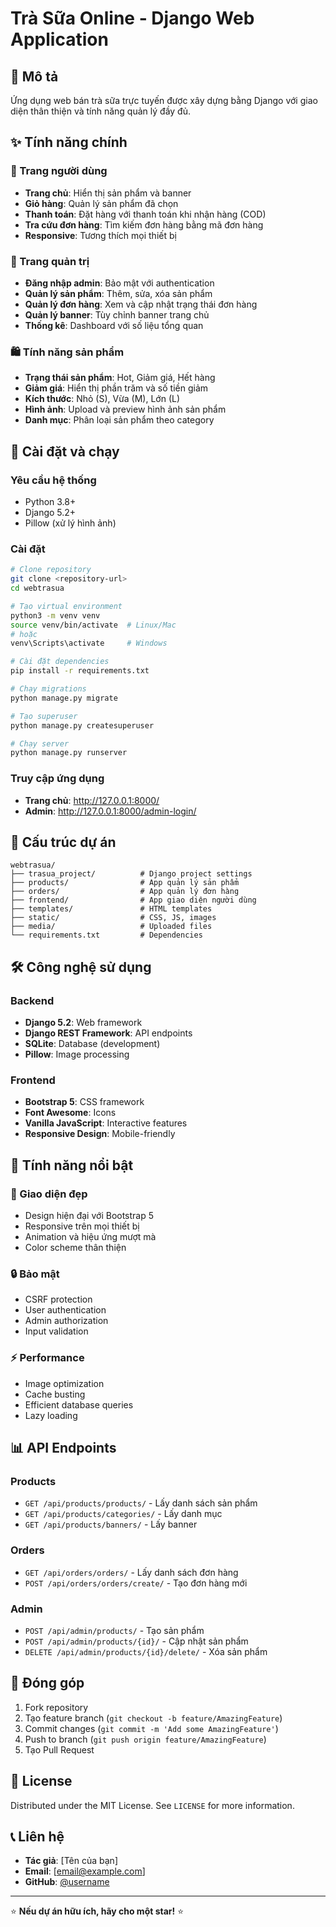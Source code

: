 # Trà Sữa Online - Django Web Application

## 📝 Mô tả
Ứng dụng web bán trà sữa trực tuyến được xây dựng bằng Django với giao diện thân thiện và tính năng quản lý đầy đủ.

## ✨ Tính năng chính

### 👥 Trang người dùng
- **Trang chủ**: Hiển thị sản phẩm và banner
- **Giỏ hàng**: Quản lý sản phẩm đã chọn
- **Thanh toán**: Đặt hàng với thanh toán khi nhận hàng (COD)
- **Tra cứu đơn hàng**: Tìm kiếm đơn hàng bằng mã đơn hàng
- **Responsive**: Tương thích mọi thiết bị

### 🔧 Trang quản trị
- **Đăng nhập admin**: Bảo mật với authentication
- **Quản lý sản phẩm**: Thêm, sửa, xóa sản phẩm
- **Quản lý đơn hàng**: Xem và cập nhật trạng thái đơn hàng
- **Quản lý banner**: Tùy chỉnh banner trang chủ
- **Thống kê**: Dashboard với số liệu tổng quan

### 🛍️ Tính năng sản phẩm
- **Trạng thái sản phẩm**: Hot, Giảm giá, Hết hàng
- **Giảm giá**: Hiển thị phần trăm và số tiền giảm
- **Kích thước**: Nhỏ (S), Vừa (M), Lớn (L)
- **Hình ảnh**: Upload và preview hình ảnh sản phẩm
- **Danh mục**: Phân loại sản phẩm theo category

## 🚀 Cài đặt và chạy

### Yêu cầu hệ thống
- Python 3.8+
- Django 5.2+
- Pillow (xử lý hình ảnh)

### Cài đặt
```bash
# Clone repository
git clone <repository-url>
cd webtrasua

# Tạo virtual environment
python3 -m venv venv
source venv/bin/activate  # Linux/Mac
# hoặc
venv\Scripts\activate     # Windows

# Cài đặt dependencies
pip install -r requirements.txt

# Chạy migrations
python manage.py migrate

# Tạo superuser
python manage.py createsuperuser

# Chạy server
python manage.py runserver
```

### Truy cập ứng dụng
- **Trang chủ**: http://127.0.0.1:8000/
- **Admin**: http://127.0.0.1:8000/admin-login/

## 📁 Cấu trúc dự án

```
webtrasua/
├── trasua_project/          # Django project settings
├── products/                # App quản lý sản phẩm
├── orders/                  # App quản lý đơn hàng
├── frontend/                # App giao diện người dùng
├── templates/               # HTML templates
├── static/                  # CSS, JS, images
├── media/                   # Uploaded files
└── requirements.txt         # Dependencies
```

## 🛠️ Công nghệ sử dụng

### Backend
- **Django 5.2**: Web framework
- **Django REST Framework**: API endpoints
- **SQLite**: Database (development)
- **Pillow**: Image processing

### Frontend
- **Bootstrap 5**: CSS framework
- **Font Awesome**: Icons
- **Vanilla JavaScript**: Interactive features
- **Responsive Design**: Mobile-friendly

## 📱 Tính năng nổi bật

### 🎨 Giao diện đẹp
- Design hiện đại với Bootstrap 5
- Responsive trên mọi thiết bị
- Animation và hiệu ứng mượt mà
- Color scheme thân thiện

### 🔒 Bảo mật
- CSRF protection
- User authentication
- Admin authorization
- Input validation

### ⚡ Performance
- Image optimization
- Cache busting
- Efficient database queries
- Lazy loading

## 📊 API Endpoints

### Products
- `GET /api/products/products/` - Lấy danh sách sản phẩm
- `GET /api/products/categories/` - Lấy danh mục
- `GET /api/products/banners/` - Lấy banner

### Orders
- `GET /api/orders/orders/` - Lấy danh sách đơn hàng
- `POST /api/orders/orders/create/` - Tạo đơn hàng mới

### Admin
- `POST /api/admin/products/` - Tạo sản phẩm
- `POST /api/admin/products/{id}/` - Cập nhật sản phẩm
- `DELETE /api/admin/products/{id}/delete/` - Xóa sản phẩm

## 🤝 Đóng góp

1. Fork repository
2. Tạo feature branch (`git checkout -b feature/AmazingFeature`)
3. Commit changes (`git commit -m 'Add some AmazingFeature'`)
4. Push to branch (`git push origin feature/AmazingFeature`)
5. Tạo Pull Request

## 📄 License

Distributed under the MIT License. See `LICENSE` for more information.

## 📞 Liên hệ

- **Tác giả**: [Tên của bạn]
- **Email**: [email@example.com]
- **GitHub**: [@username](https://github.com/username)

---

⭐ **Nếu dự án hữu ích, hãy cho một star!** ⭐